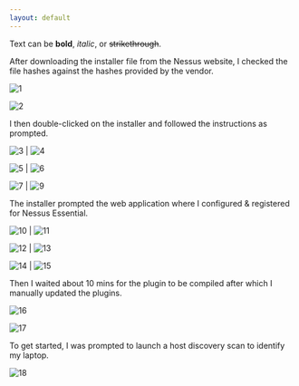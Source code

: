 ```yaml
---
layout: default
---
```


Text can be **bold**, _italic_, or ~~strikethrough~~.

After downloading the installer file from the Nessus website, I checked the file hashes against the hashes provided by the vendor.

![1](1.png)

![2](2.png)


I then double-clicked on the installer and followed the instructions as prompted.

![3](3.png) | ![4](4.png)

![5](5.png) | ![6](6.png)

![7](7.png) | ![9](9.png)


The installer prompted the web application where I configured & registered for Nessus Essential.

![10](10.png) | ![11](11.png)

![12](12.png) | ![13](13.png)

![14](14.png) | ![15](15.png)


Then I waited about 10 mins for the plugin to be compiled after which I manually updated the plugins.

![16](16.png)

![17](17.png)


To get started, I was prompted to launch a host discovery scan to identify my laptop.

![18](18.png)






